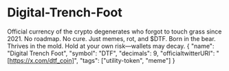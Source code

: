 # Digital-Trench-Foot
Official currency of the crypto degenerates who forgot to touch grass since 2021. No roadmap. No cure. Just memes, rot, and $DTF. Born in the bear. Thrives in the mold. Hold at your own risk—wallets may decay.
{
  "name": "Digital Trench Foot",
  "symbol": "DTF",
  "decimals": 9,
  "officialtwitterURI": "[https://x.com/dtf_coin]",
  "tags": ["utility-token", "meme"]
}
